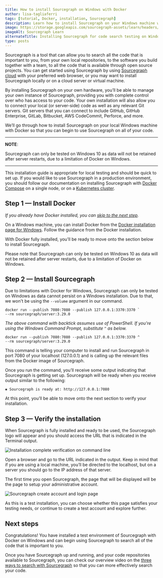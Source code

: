 ```yaml
---
title: How to install Sourcegraph on Windows with Docker
author: lisa-tagliaferri
tags: [tutorial, Docker, installation, Sourcegraph]
description: Learn how to install Sourcegraph on your Windows machine with Docker
image: https://storage.googleapis.com/sourcegraph-assets/learn/headers/sourcegraph-learn-header-4.png
imageAlt: Sourcegraph Learn
alternateTitle: Installing Sourcegraph for code search testing on Windows with Docker
type: posts
---
```


Sourcegraph is a tool that can allow you to search all the code that is important to you, from your own local repositories, to the software you build together with a team, to all the code that is available through open source projects. You can get started using Sourcegraph by using [Sourcegraph cloud](https://sourcegraph.com/search) with your preferred web browser, or you may want to install Sourcegraph locally or on a cloud server or virtual machine.

By installing Sourcegraph on your own hardware, you’ll be able to manage your own instance of Sourcegraph, providing you with complete control over who has access to your code. Your own installation will also allow you to connect your local (or server-side) code as well as any relevant Git servers. Git servers that you can connect to include GitHub, GitHub Enterprise, GitLab, Bitbucket, AWS CodeCommit, Perforce, and more.

We’ll go through how to install Sourcegraph on your local Windows machine with Docker so that you can begin to use Sourcegraph on all of your code. 

---
**NOTE**:

Sourcegraph can only be tested on Windows 10 as data will not be retained after server restarts, due to a limitation of Docker on Windows.

---

This installation guide is appropriate for local testing and should be quick to set up. If you would like to use Sourcegraph in a production environment, you should follow our documentation on installing Sourcegraph with [Docker Compose](https://docs.sourcegraph.com/admin/install/docker-compose) on a single node, or on a [Kubernetes cluster](https://docs.sourcegraph.com/admin/install/kubernetes).

## Step 1 — Install Docker

_If you already have Docker installed, you can [skip to the next step](#step-2--install-sourcegraph)._

On a Windows machine, you can install Docker from the [Docker installation page for Windows](https://docs.docker.com/docker-for-windows/install/). Follow the guidance from the Docker installation.

With Docker fully installed, you’ll be ready to move onto the section below to install Sourcegraph. 

Please note that Sourcegraph can only be tested on Windows 10 as data will not be retained after server restarts, due to a limitation of Docker on Windows.

## Step 2 — Install Sourcegraph

Due to limitations with Docker for Windows, Sourcegraph can only be tested on Windows as data cannot persist on a Windows installation. Due to that, we won't be using the `--volume` argument in our command.

```
docker run --publish 7080:7080 --publish 127.0.0.1:3370:3370 `
--rm sourcegraph/server:3.29.0
```

_The above command with backtick assumes use of PowerShell. If you're using the Windows Command Prompt, substitute `^` as below._

```
docker run --publish 7080:7080 --publish 127.0.0.1:3370:3370 ^
--rm sourcegraph/server:3.29.0
```

This command is telling your computer to install and run Sourcegraph in port 7080 of your localhost (127.0.0.1) and is calling up the relevant files from the Docker image of Sourcegraph.

Once you run the command, you’ll receive some output indicating that Sourcegraph is getting set up. Sourcegraph will be ready when you receive output similar to the following:

```
✱ Sourcegraph is ready at: http://127.0.0.1:7080
```

At this point, you’ll be able to move onto the next section to verify your installation.

## Step 3 — Verify the installation

When Sourcegraph is fully installed and ready to be used, the Sourcegraph logo will appear and you should access the URL that is indicated in the Terminal output.

![Installation complete verification on command line](https://storage.googleapis.com/sourcegraph-assets/learn/tutorial-images/sourcegraph-logo-terminal.png)

Open a browser and go to the URL indicated in the output. Keep in mind that if you are using a local machine, you’ll be directed to the localhost, but on a server you should go to the IP address of that server.

The first time you open Sourcegraph, the page that will be displayed will be the page to setup your administrative account.

![Sourcegraph create account and login page](https://storage.googleapis.com/sourcegraph-assets/learn/tutorial-images/sourcegraph-login-page.png)

As this is a test installation, you can choose whether this page satisfies your testing needs, or continue to create a test account and explore further.

## Next steps

Congratulations! You have installed a test environment of Sourcegraph with Docker on Windows and can begin using Sourcegraph to search all of the code that is important to you.

Once you have Sourcegraph up and running, and your code repositories available to Sourcegraph, you can check our overview video on the [three ways to search with Sourcegraph](/three-ways-to-search-video) so that you can more effectively search your code.
